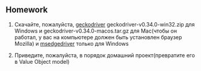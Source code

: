 ## Homework

1. Скачайте, пожалуйста, [geсkodriver](https://github.com/mozilla/geckodriver/releases) geckodriver-v0.34.0-win32.zip для Windows и geckodriver-v0.34.0-macos.tar.gz
    для Mac(чтобы он работал, у вас на компьютере должен быть установлен браузер Mozilla) и [msedgedriver](https://developer.microsoft.com/en-us/microsoft-edge/tools/webdriver/?form=MA13LH) только для Windows

2. Приведите, пожалуйста, в порядок домашний проект(превратите его в Value Object model)